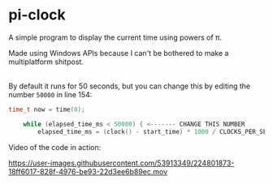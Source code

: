 # pi-clock
A simple program to display the current time using powers of π.

Made using Windows APIs because I can't be bothered to make a multiplatform shitpost.
<br/><br/>

By default it runs for 50 seconds, but you can change this by editing the number `50000` in line 154:

```c
time_t now = time(0);

    while (elapsed_time_ms < 50000) { <------- CHANGE THIS NUMBER
        elapsed_time_ms = (clock() - start_time) * 1000 / CLOCKS_PER_SEC; // Calculate elapsed time in milliseconds
```

Video of the code in action:

https://user-images.githubusercontent.com/53913349/224801873-18ff6017-828f-4976-be93-22d3ee6b89ec.mov

